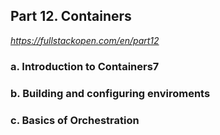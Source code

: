 ## Part 12. Containers

_https://fullstackopen.com/en/part12_

### a. Introduction to Containers7

### b. Building and configuring enviroments

### c. Basics of Orchestration
